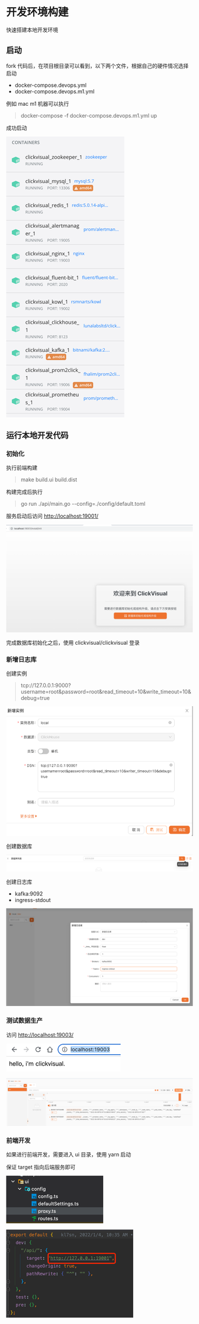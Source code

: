# 开发环境构建
快速搭建本地开发环境

## 启动
fork 代码后，在项目根目录可以看到，以下两个文件，根据自己的硬件情况选择启动
- docker-compose.devops.yml
- docker-compose.devops.m1.yml

例如 mac m1 机器可以执行
>  docker-compose -f docker-compose.devops.m1.yml up

成功启动

![img.png](../../images/env.png)

## 运行本地开发代码

### 初始化

执行前端构建

> make build.ui build.dist

构建完成后执行

> go run ./api/main.go --config=./config/default.toml

服务启动后访问 [http://localhost:19001/](http://localhost:19001/)

![img_1.png](../../images/env-1.png)

完成数据库初始化之后，使用 clickvisual/clickvisual 登录

### 新增日志库
创建实例 
> tcp://127.0.0.1:9000?username=root&password=root&read_timeout=10&write_timeout=10&debug=true

![img_3.png](../../images/env-3.png)

创建数据库

![img_2.png](../../images/env-2.png)

创建日志库
- kafka:9092
- ingress-stdout

![img_4.png](../../images/env-4.png)

### 测试数据生产

访问 [http://localhost:19003/](http://localhost:19003/)

![img.png](../../images/env-8.png)

![img_5.png](../../images/env-5.png)


### 前端开发

如果进行前端开发，需要进入 ui 目录，使用 yarn 启动

保证 target 指向后端服务即可

![img_6.png](../../images/env-6.png)

![img_7.png](../../images/env-7.png)

